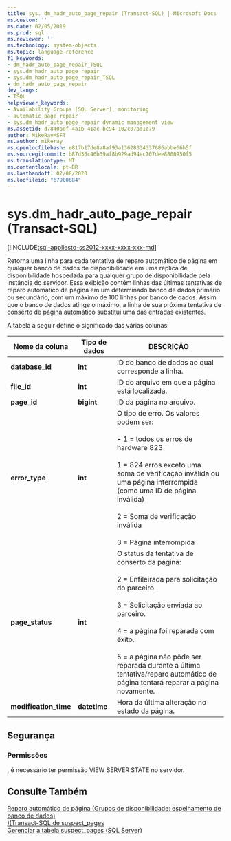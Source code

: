 ```yaml
---
title: sys. dm_hadr_auto_page_repair (Transact-SQL) | Microsoft Docs
ms.custom: ''
ms.date: 02/05/2019
ms.prod: sql
ms.reviewer: ''
ms.technology: system-objects
ms.topic: language-reference
f1_keywords:
- dm_hadr_auto_page_repair_TSQL
- sys.dm_hadr_auto_page_repair
- sys.dm_hadr_auto_page_repair_TSQL
- dm_hadr_auto_page_repair
dev_langs:
- TSQL
helpviewer_keywords:
- Availability Groups [SQL Server], monitoring
- automatic page repair
- sys.dm_hadr_auto_page_repair dynamic management view
ms.assetid: d7840adf-4a1b-41ac-bc94-102c07ad1c79
author: MikeRayMSFT
ms.author: mikeray
ms.openlocfilehash: e817b17de8a8af93a13628334337686abbe66b5f
ms.sourcegitcommit: b87d36c46b39af8b929ad94ec707dee8800950f5
ms.translationtype: MT
ms.contentlocale: pt-BR
ms.lasthandoff: 02/08/2020
ms.locfileid: "67900684"
---
```

# <a name="sysdm_hadr_auto_page_repair-transact-sql"></a>sys.dm_hadr_auto_page_repair (Transact-SQL)
[!INCLUDE[tsql-appliesto-ss2012-xxxx-xxxx-xxx-md](../../includes/tsql-appliesto-ss2012-xxxx-xxxx-xxx-md.md)]

  Retorna uma linha para cada tentativa de reparo automático de página em qualquer banco de dados de disponibilidade em uma réplica de disponibilidade hospedada para qualquer grupo de disponibilidade pela instância do servidor. Essa exibição contém linhas das últimas tentativas de reparo automático de página em um determinado banco de dados primário ou secundário, com um máximo de 100 linhas por banco de dados. Assim que o banco de dados atinge o máximo, a linha de sua próxima tentativa de conserto de página automático substitui uma das entradas existentes.
  
  A tabela a seguir define o significado das várias colunas:  
  
|Nome da coluna|Tipo de dados|DESCRIÇÃO|  
|-----------------|---------------|-----------------|  
|**database_id**|**int**|ID do banco de dados ao qual corresponde a linha.|  
|**file_id**|**int**|ID do arquivo em que a página está localizada.|  
|**page_id**|**bigint**|ID da página no arquivo.|  
|**error_type**|**int**|O tipo de erro. Os valores podem ser:<br /><br /> **-** 1 = todos os erros de hardware 823<br /><br /> 1 = 824 erros exceto uma soma de verificação inválida ou uma página interrompida (como uma ID de página inválida)<br /><br /> 2 = Soma de verificação inválida<br /><br /> 3 = Página interrompida|  
|**page_status**|**int**|O status da tentativa de conserto da página:<br /><br /> 2 = Enfileirada para solicitação do parceiro.<br /><br /> 3 = Solicitação enviada ao parceiro.<br /><br /> 4 = a página foi reparada com êxito.<br /><br /> 5 = a página não pôde ser reparada durante a última tentativa/reparo automático de página tentará reparar a página novamente.|  
|**modification_time**|**datetime**|Hora da última alteração no estado da página.|  
  
## <a name="security"></a>Segurança  
  
### <a name="permissions"></a>Permissões  
 , é necessário ter permissão VIEW SERVER STATE no servidor.  
  
## <a name="see-also"></a>Consulte Também  
 [Reparo automático de página &#40;Grupos de disponibilidade: espelhamento de banco de dados&#41;](../../sql-server/failover-clusters/automatic-page-repair-availability-groups-database-mirroring.md)   
 [&#41;&#40;Transact-SQL de suspect_pages](../../relational-databases/system-tables/suspect-pages-transact-sql.md)   
 [Gerenciar a tabela suspect_pages &#40;SQL Server&#41;](../../relational-databases/backup-restore/manage-the-suspect-pages-table-sql-server.md)  
  
  

